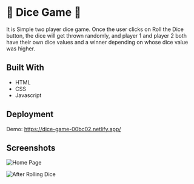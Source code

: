 # 🎲 Dice Game 🎲

It is Simple two player dice game. Once the user clicks on Roll the Dice button, the dice will get thrown randomly, and player 1 and player 2 both have their own dice values and a winner depending on whose dice value was higher.

## Built With

- HTML
- CSS 
- Javascript


## Deployment

Demo: https://dice-game-00bc02.netlify.app/


## Screenshots

![Home Page](https://i.ibb.co/3vm5dy2/image.png)

![After Rolling Dice](https://i.ibb.co/QvssjDt/image.png)

